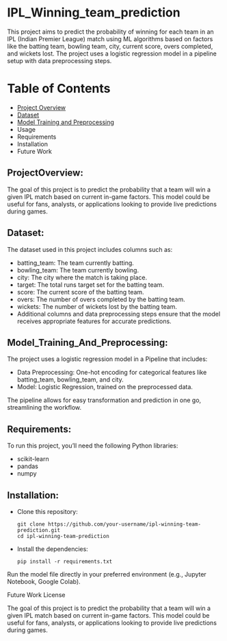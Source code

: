 # IPL_Winning_team_prediction

This project aims to predict the probability of winning for each team in an IPL (Indian Premier League) match using ML algorithms based on factors like the batting team, bowling team, city, current score, overs completed, and wickets lost. The project uses a logistic regression model in a pipeline setup with data preprocessing steps.



# Table of Contents
- [Project Overview](#ProjectOverview)
- [Dataset](#Dataset)
- [Model Training and Preprocessing](#Model_Training_And_Preprocessing)
- Usage
- Requirements
- Installation
- Future Work

## ProjectOverview: 

The goal of this project is to predict the probability that a team will win a given IPL match based on current in-game factors. This model could be useful for fans, analysts, or applications looking to provide live predictions during games.


## Dataset:
The dataset used in this project includes columns such as:

- batting_team: The team currently batting.
- bowling_team: The team currently bowling.
- city: The city where the match is taking place.
- target: The total runs target set for the batting team.
- score: The current score of the batting team.
- overs: The number of overs completed by the batting team.
- wickets: The number of wickets lost by the batting team.
- Additional columns and data preprocessing steps ensure that the model receives appropriate features for accurate predictions.


## Model_Training_And_Preprocessing:

The project uses a logistic regression model in a Pipeline that includes:

- Data Preprocessing: One-hot encoding for categorical features like batting_team, bowling_team, and city.
- Model: Logistic Regression, trained on the preprocessed data.
  
The pipeline allows for easy transformation and prediction in one go, streamlining the workflow.

## Requirements:

To run this project, you’ll need the following Python libraries:
- scikit-learn
- pandas
- numpy


## Installation:

- Clone this repository:

      git clone https://github.com/your-username/ipl-winning-team-prediction.git
      cd ipl-winning-team-prediction
    
- Install the dependencies:

      pip install -r requirements.txt
    
Run the model file directly in your preferred environment (e.g., Jupyter Notebook, Google Colab).

Future Work
License



The goal of this project is to predict the probability that a team will win a given IPL match based on current in-game factors. This model could be useful for fans, analysts, or applications looking to provide live predictions during games.
